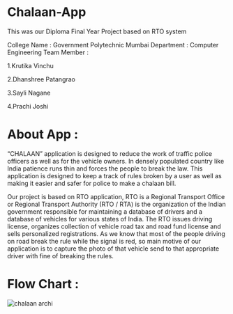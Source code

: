 # Chalaan-App
This was our Diploma Final Year Project based on RTO system

College Name : Government Polytechnic Mumbai Department : Computer Engineering Team Member :


1.Krutika Vinchu

2.Dhanshree Patangrao

3.Sayli Nagane

4.Prachi Joshi

# About App :
“CHALAAN” application is designed to reduce the work of traffic police officers as well as for the vehicle owners. In densely populated country like India patience runs thin and forces the people to break the law. This application is designed to keep a track of rules broken by a user as well as making it easier and safer for police to make a chalaan bill.

Our project is based on RTO application, RTO is a Regional Transport Office or Regional Transport Authority (RTO / RTA) is the organization of the Indian government responsible for maintaining a database of drivers and a database of vehicles for various states of India. The RTO issues driving license, organizes collection of vehicle road tax and road fund license and sells personalized registrations. As we know that most of the people driving on road break the rule while the signal is red, so main motive of our application is to capture the photo of that vehicle send to that appropriate driver with fine of breaking the rules.

# Flow Chart :
![chalaan archi](https://user-images.githubusercontent.com/54741562/224539660-435ec363-e1c4-4717-b479-894406e9860d.png)
